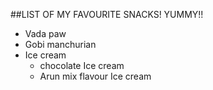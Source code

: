 ##LIST OF MY FAVOURITE SNACKS! YUMMY!!
- Vada paw
- Gobi manchurian
- Ice cream
  - chocolate Ice cream
  - Arun mix flavour Ice cream
